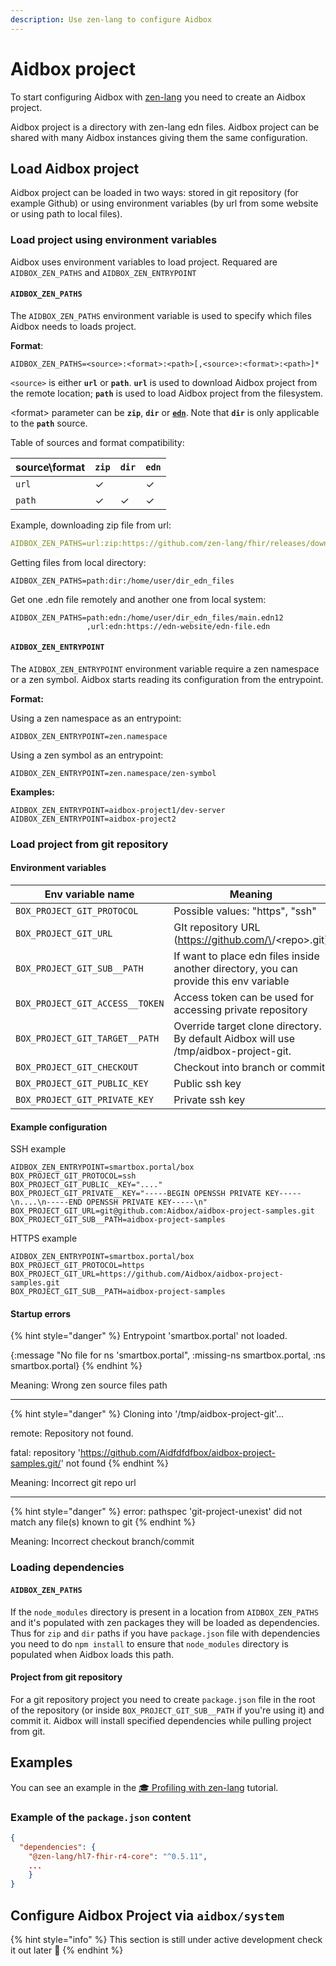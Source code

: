 ```yaml
---
description: Use zen-lang to configure Aidbox
---
```


# Aidbox project

To start configuring Aidbox with [zen-lang](https://github.com/zen-lang/zen) you need to create an Aidbox project.

Aidbox project is a directory with zen-lang edn files. Aidbox project can be shared with many Aidbox instances giving them the same configuration.

## Load Aidbox project

Aidbox project can be loaded in two ways: stored in git repository (for example Github) or using environment variables (by url from some website or using path to local files).

### Load project using environment variables

Aidbox uses environment variables to load project. Requared are `AIDBOX_ZEN_PATHS` and `AIDBOX_ZEN_ENTRYPOINT`

#### `AIDBOX_ZEN_PATHS`

The `AIDBOX_ZEN_PATHS` environment variable is used to specify which files Aidbox needs to loads project.

**Format**:

```
AIDBOX_ZEN_PATHS=<source>:<format>:<path>[,<source>:<format>:<path>]*
```

`<source>` is either **`url`** or **`path`**. **`url`** is used to download Aidbox project from the remote location; **`path`** is used to load Aidbox project from the filesystem.

\<format> parameter can be **`zip`**, **`dir`** or [**`edn`**](https://github.com/edn-format/edn). Note that **`dir`** is only applicable to the **`path`** source.

Table of sources and format compatibility:

| source\format | `zip` | `dir` | `edn` |
| ------------- | ----- | ----- | ----- |
| `url`         | ✓     |       | ✓     |
| `path`        | ✓     | ✓     | ✓     |

Example, downloading zip file from url:

```yaml
AIDBOX_ZEN_PATHS=url:zip:https://github.com/zen-lang/fhir/releases/download/0.2.13-1/hl7-fhir-us-core.zip
```

Getting files from local directory:

```
AIDBOX_ZEN_PATHS=path:dir:/home/user/dir_edn_files
```

Get one .edn file remotely and another one from local system:

```
AIDBOX_ZEN_PATHS=path:edn:/home/user/dir_edn_files/main.edn12
                 ,url:edn:https://edn-website/edn-file.edn
```

#### `AIDBOX_ZEN_ENTRYPOINT`

The `AIDBOX_ZEN_ENTRYPOINT` environment variable require a zen namespace or a zen symbol. Aidbox starts reading its configuration from the entrypoint.

**Format:**

Using a zen namespace as an entrypoint:

```
AIDBOX_ZEN_ENTRYPOINT=zen.namespace
```

Using a zen symbol as an entrypoint:

```
AIDBOX_ZEN_ENTRYPOINT=zen.namespace/zen-symbol
```

**Examples:**

```
AIDBOX_ZEN_ENTRYPOINT=aidbox-project1/dev-server
AIDBOX_ZEN_ENTRYPOINT=aidbox-project2
```



### Load project from git repository

#### Environment variables

| Env variable name               | Meaning                                                                                |
| ------------------------------- | -------------------------------------------------------------------------------------- |
| `BOX_PROJECT_GIT_PROTOCOL`      | Possible values: "https", "ssh"                                                        |
| `BOX_PROJECT_GIT_URL`           | GIt repository URL (https://github.com/\<user>/\<repo>.git)                            |
| `BOX_PROJECT_GIT_SUB__PATH`     | If want to place edn files inside another directory, you can provide this env variable |
| `BOX_PROJECT_GIT_ACCESS__TOKEN` | Access token can be used for accessing private repository                              |
| `BOX_PROJECT_GIT_TARGET__PATH`  | Override target clone directory. By default Aidbox will use /tmp/aidbox-project-git.   |
| `BOX_PROJECT_GIT_CHECKOUT`      | Checkout into branch or commit                                                         |
| `BOX_PROJECT_GIT_PUBLIC_KEY`    | Public ssh key                                                                         |
| `BOX_PROJECT_GIT_PRIVATE_KEY`   | Private ssh key                                                                        |

#### Example configuration

SSH example

```
AIDBOX_ZEN_ENTRYPOINT=smartbox.portal/box
BOX_PROJECT_GIT_PROTOCOL=ssh
BOX_PROJECT_GIT_PUBLIC__KEY="...."
BOX_PROJECT_GIT_PRIVATE__KEY="-----BEGIN OPENSSH PRIVATE KEY-----\n....\n-----END OPENSSH PRIVATE KEY-----\n"
BOX_PROJECT_GIT_URL=git@github.com:Aidbox/aidbox-project-samples.git
BOX_PROJECT_GIT_SUB__PATH=aidbox-project-samples
```

HTTPS example

```
AIDBOX_ZEN_ENTRYPOINT=smartbox.portal/box
BOX_PROJECT_GIT_PROTOCOL=https
BOX_PROJECT_GIT_URL=https://github.com/Aidbox/aidbox-project-samples.git
BOX_PROJECT_GIT_SUB__PATH=aidbox-project-samples
```

#### Startup errors

{% hint style="danger" %}
Entrypoint 'smartbox.portal' not loaded.

{:message "No file for ns 'smartbox.portal", :missing-ns smartbox.portal, :ns smartbox.portal}
{% endhint %}

Meaning: Wrong zen source files path

****

{% hint style="danger" %}
Cloning into '/tmp/aidbox-project-git'...

remote: Repository not found.

fatal: repository 'https://github.com/Aidfdfdfbox/aidbox-project-samples.git/' not found
{% endhint %}

Meaning: Incorrect git repo url

****

{% hint style="danger" %}
error: pathspec 'git-project-unexist' did not match any file(s) known to git
{% endhint %}

Meaning: Incorrect checkout branch/commit

### Loading dependencies

#### `AIDBOX_ZEN_PATHS`

If the `node_modules` directory is present in a location from `AIDBOX_ZEN_PATHS` and it's populated with zen packages they will be loaded as dependencies. Thus for `zip` and `dir` paths if you have `package.json` file with dependencies you need to do `npm install` to ensure that `node_modules` directory is populated when Aidbox loads this path.

#### Project from git repository

For a git repository project you need to create `package.json` file in the root of the repository (or inside `BOX_PROJECT_GIT_SUB__PATH` if you're using it) and commit it. Aidbox will install specified dependencies while pulling project from git.

## Examples

You can see an example in the [🎓 Profiling with zen-lang](../../profiling-and-validation/profiling-with-zen-lang/extend-an-ig-with-a-custom-zen-profile.md) tutorial.

### Example of the `package.json` content

```json
{
  "dependencies": {
    "@zen-lang/hl7-fhir-r4-core": "^0.5.11",
    ...
    }
}
```

## Configure Aidbox Project via `aidbox/system`

{% hint style="info" %}
This section is still under active development check it out later 🚧
{% endhint %}

